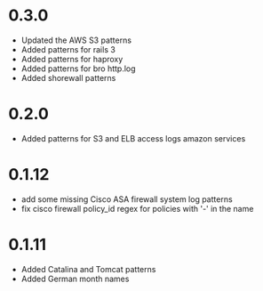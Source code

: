 # 0.3.0
 - Updated the AWS S3 patterns
 - Added patterns for rails 3
 - Added patterns for haproxy
 - Added patterns for bro http.log
 - Added shorewall patterns
# 0.2.0
 - Added patterns for S3 and ELB access logs amazon services
# 0.1.12
 - add some missing Cisco ASA firewall system log patterns
 - fix cisco firewall policy_id regex for policies with '-' in the name
# 0.1.11
 - Added Catalina and Tomcat patterns
 - Added German month names
